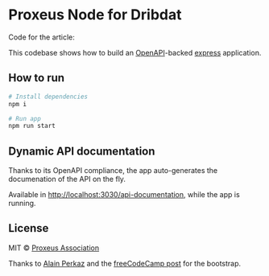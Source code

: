 # Proxeus Node for Dribdat

Code for the article: 

This codebase shows how to build an [OpenAPI](https://www.openapis.org/)-backed [express](https://expressjs.com/) application.

## How to run

```bash
# Install dependencies
npm i

# Run app
npm run start
```

## Dynamic API documentation

Thanks to its OpenAPI compliance, the app auto-generates the documenation of the API on the fly.

Available in <http://localhost:3030/api-documentation>, while the app is running.


## License

MIT © [Proxeus Association](https://proxeus.org)

Thanks to [Alain Perkaz](https://aperkaz.github.io) and the [freeCodeCamp post](https://www.freecodecamp.org/news/how-to-build-explicit-apis-with-openapi/) for the bootstrap.
